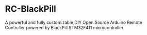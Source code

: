 # RC-BlackPill
A powerful and fully customizable DIY Open Source Arduino Remote Controller powered by BlackPill STM32F411 microcontroller.
